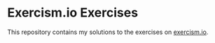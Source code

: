# Exercism.io Exercises

This repository contains my solutions to the exercises on [exercism.io](https://exercism.io).